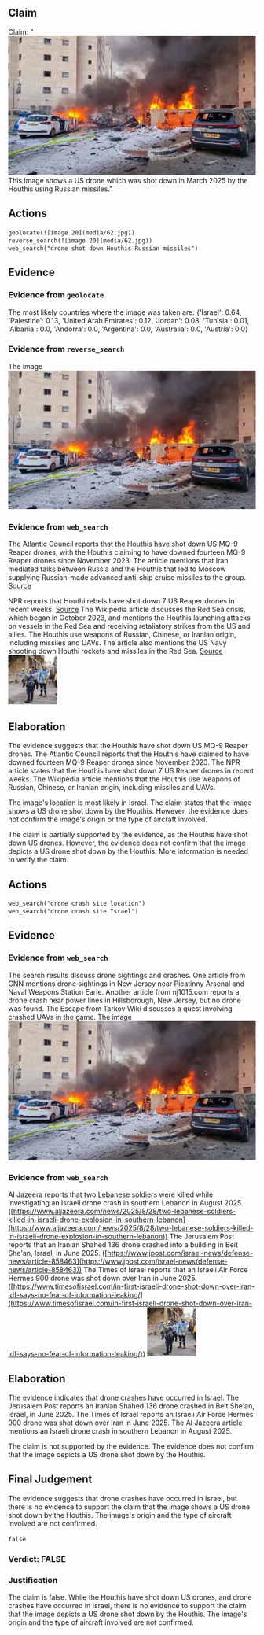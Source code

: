## Claim
Claim: "![image 20](media/62.jpg) This image shows a US drone which was shot down in March 2025 by the Houthis using Russian missiles."

## Actions
```
geolocate(![image 20](media/62.jpg))
reverse_search(![image 20](media/62.jpg))
web_search("drone shot down Houthis Russian missiles")
```

## Evidence
### Evidence from `geolocate`
The most likely countries where the image was taken are: {'Israel': 0.64, 'Palestine': 0.13, 'United Arab Emirates': 0.12, 'Jordan': 0.08, 'Tunisia': 0.01, 'Albania': 0.0, 'Andorra': 0.0, 'Argentina': 0.0, 'Australia': 0.0, 'Austria': 0.0}

### Evidence from `reverse_search`
The image ![image 20](media/62.jpg)

### Evidence from `web_search`
The Atlantic Council reports that the Houthis have shot down US MQ-9 Reaper drones, with the Houthis claiming to have downed fourteen MQ-9 Reaper drones since November 2023. The article mentions that Iran mediated talks between Russia and the Houthis that led to Moscow supplying Russian-made advanced anti-ship cruise missiles to the group. [Source](https://www.atlanticcouncil.org/blogs/menasource/houthi-strikes-on-us-mq9-reaper-drones/)

NPR reports that Houthi rebels have shot down 7 US Reaper drones in recent weeks. [Source](https://www.npr.org/2025/04/25/nx-s1-5377192/houthis-reaper-drones-us-military-yemen) The Wikipedia article discusses the Red Sea crisis, which began in October 2023, and mentions the Houthis launching attacks on vessels in the Red Sea and receiving retaliatory strikes from the US and allies. The Houthis use weapons of Russian, Chinese, or Iranian origin, including missiles and UAVs. The article also mentions the US Navy shooting down Houthi rockets and missiles in the Red Sea. [Source](https://en.wikipedia.org/wiki/Red_Sea_crisis) ![image 9764](media/2025-08-30_22-28-1756592910-268393.jpg)


## Elaboration
The evidence suggests that the Houthis have shot down US MQ-9 Reaper drones. The Atlantic Council reports that the Houthis have claimed to have downed fourteen MQ-9 Reaper drones since November 2023. The NPR article states that the Houthis have shot down 7 US Reaper drones in recent weeks. The Wikipedia article mentions that the Houthis use weapons of Russian, Chinese, or Iranian origin, including missiles and UAVs.

The image's location is most likely in Israel. The claim states that the image shows a US drone shot down by the Houthis. However, the evidence does not confirm the image's origin or the type of aircraft involved.

The claim is partially supported by the evidence, as the Houthis have shot down US drones. However, the evidence does not confirm that the image depicts a US drone shot down by the Houthis. More information is needed to verify the claim.


## Actions
```
web_search("drone crash site location")
web_search("drone crash site Israel")
```

## Evidence
### Evidence from `web_search`
The search results discuss drone sightings and crashes. One article from CNN mentions drone sightings in New Jersey near Picatinny Arsenal and Naval Weapons Station Earle. Another article from nj1015.com reports a drone crash near power lines in Hillsborough, New Jersey, but no drone was found. The Escape from Tarkov Wiki discusses a quest involving crashed UAVs in the game. The image ![image 20](media/62.jpg)

### Evidence from `web_search`
Al Jazeera reports that two Lebanese soldiers were killed while investigating an Israeli drone crash in southern Lebanon in August 2025. ([https://www.aljazeera.com/news/2025/8/28/two-lebanese-soldiers-killed-in-israeli-drone-explosion-in-southern-lebanon](https://www.aljazeera.com/news/2025/8/28/two-lebanese-soldiers-killed-in-israeli-drone-explosion-in-southern-lebanon)) The Jerusalem Post reports that an Iranian Shahed 136 drone crashed into a building in Beit She'an, Israel, in June 2025. ([https://www.jpost.com/israel-news/defense-news/article-858463](https://www.jpost.com/israel-news/defense-news/article-858463)) The Times of Israel reports that an Israeli Air Force Hermes 900 drone was shot down over Iran in June 2025. ([https://www.timesofisrael.com/in-first-israeli-drone-shot-down-over-iran-idf-says-no-fear-of-information-leaking/](https://www.timesofisrael.com/in-first-israeli-drone-shot-down-over-iran-idf-says-no-fear-of-information-leaking/)) ![image 9764](media/2025-08-30_22-28-1756592910-268393.jpg)

## Elaboration
The evidence indicates that drone crashes have occurred in Israel. The Jerusalem Post reports an Iranian Shahed 136 drone crashed in Beit She'an, Israel, in June 2025. The Times of Israel reports an Israeli Air Force Hermes 900 drone was shot down over Iran in June 2025. The Al Jazeera article mentions an Israeli drone crash in southern Lebanon in August 2025.

The claim is not supported by the evidence. The evidence does not confirm that the image depicts a US drone shot down by the Houthis.


## Final Judgement
The evidence suggests that drone crashes have occurred in Israel, but there is no evidence to support the claim that the image shows a US drone shot down by the Houthis. The image's origin and the type of aircraft involved are not confirmed.

`false`

### Verdict: FALSE

### Justification
The claim is false. While the Houthis have shot down US drones, and drone crashes have occurred in Israel, there is no evidence to support the claim that the image depicts a US drone shot down by the Houthis. The image's origin and the type of aircraft involved are not confirmed.
